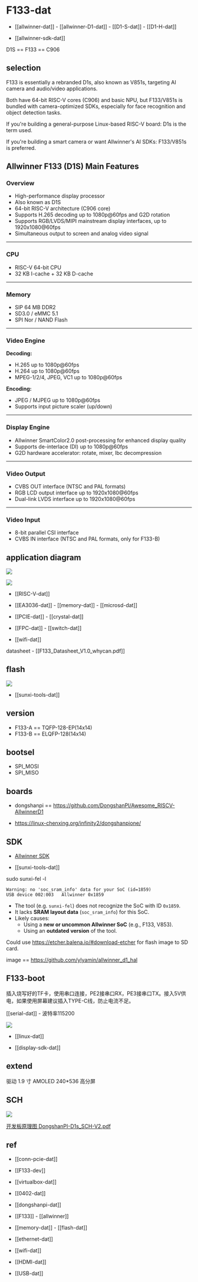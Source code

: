 
# F133-dat

- [[allwinner-dat]] - [[allwinner-D1-dat]] - [[D1-S-dat]] - [[D1-H-dat]]

- [[allwinner-sdk-dat]]

D1S == F133 == C906 


## selection 

F133 is essentially a rebranded D1s, also known as V851s, targeting AI camera and audio/video applications.

Both have 64-bit RISC-V cores (C906) and basic NPU, but F133/V851s is bundled with camera-optimized SDKs, especially for face recognition and object detection tasks.

If you're building a general-purpose Linux-based RISC-V board: D1s is the term used.

If you're building a smart camera or want Allwinner's AI SDKs: F133/V851s is preferred.



## Allwinner F133 (D1S) Main Features

### Overview

- High-performance display processor
- Also known as D1S
- 64-bit RISC-V architecture (C906 core)
- Supports H.265 decoding up to 1080p@60fps and G2D rotation
- Supports RGB/LVDS/MIPI mainstream display interfaces, up to 1920x1080@60fps
- Simultaneous output to screen and analog video signal

---

### CPU

- RISC-V 64-bit CPU
- 32 KB I-cache + 32 KB D-cache

---

### Memory

- SIP 64 MB DDR2
- SD3.0 / eMMC 5.1
- SPI Nor / NAND Flash

---

### Video Engine

**Decoding:**
- H.265 up to 1080p@60fps
- H.264 up to 1080p@60fps
- MPEG-1/2/4, JPEG, VC1 up to 1080p@60fps

**Encoding:**
- JPEG / MJPEG up to 1080p@60fps
- Supports input picture scaler (up/down)

---

### Display Engine

- Allwinner SmartColor2.0 post-processing for enhanced display quality
- Supports de-interlace (DI) up to 1080p@60fps
- G2D hardware accelerator: rotate, mixer, lbc decompression

---

### Video Output

- CVBS OUT interface (NTSC and PAL formats)
- RGB LCD output interface up to 1920x1080@60fps
- Dual-link LVDS interface up to 1920x1080@60fps

---

### Video Input

- 8-bit parallel CSI interface
- CVBS IN interface (NTSC and PAL formats, only for F133-B)




## application diagram 


![](2025-08-08-15-26-46.png)

![](2025-08-08-15-26-15.png)




- [[RISC-V-dat]]


- [[EA3036-dat]] - [[memory-dat]] - [[microsd-dat]]

- [[PCIE-dat]] - [[crystal-dat]]

- [[FPC-dat]] - [[switch-dat]]

- [[wifi-dat]]


datasheet - [[F133_Datasheet_V1.0_whycan.pdf]]

## flash 

![](2025-07-26-12-23-54.png)

- [[sunxi-tools-dat]]

## version 

- F133-A == TQFP-128-EP(14x14)
- F133-B == ELQFP-128(14x14)



## bootsel 

- SPI_MOSI
- SPI_MISO


## boards 

- dongshanpi == https://github.com/DongshanPI/Awesome_RISCV-AllwinnerD1




- https://linux-chenxing.org/infinity2/dongshanpione/

## SDK 

- [Allwinner SDK](https://github.com/allwinner-zh/Allwinner-RTOS)

- [[sunxi-tools-dat]]

sudo sunxi-fel -l

    Warning: no 'soc_sram_info' data for your SoC (id=1859)
    USB device 002:003   Allwinner 0x1859  


- The tool (e.g. `sunxi-fel`) does not recognize the SoC with ID `0x1859`.
- It lacks **SRAM layout data** (`soc_sram_info`) for this SoC.
- Likely causes:
  - Using a **new or uncommon Allwinner SoC** (e.g., F133, V853).
  - Using an **outdated version** of the tool.


Could use https://etcher.balena.io/#download-etcher for flash image to SD card.

image == https://github.com/ylyamin/allwinner_d1_hal


## F133-boot 

插入烧写好的TF卡，使用串口连接，PE2接串口RX，PE3接串口TX。接入5V供电，如果使用屏幕建议插入TYPE-C线，防止电流不足。

[[serial-dat]] - 波特率115200

![](2025-08-08-15-56-03.png)

- [[linux-dat]]

- [[display-sdk-dat]]


## extend 

驱动 1.9 寸 AMOLED 240*536 高分屏

## SCH 

![](LCPI-PC-F133(303F133D1S3).png)

[开发板原理图 DongshanPI-D1s_SCH-V2.pdf](https://dongshanpi.com/DongshanPI-D1s/DongshanPI-D1s_SCH-V2.pdf)





## ref 

- [[conn-pcie-dat]]

- [[F133-dev]]

- [[virtualbox-dat]]

- [[0402-dat]] 

- [[dongshanpi-dat]]

- [[F133]] - [[allwinner]]

- [[memory-dat]] - [[flash-dat]]

- [[ethernet-dat]]

- [[wifi-dat]]

- [[HDMI-dat]]

- [[USB-dat]]


